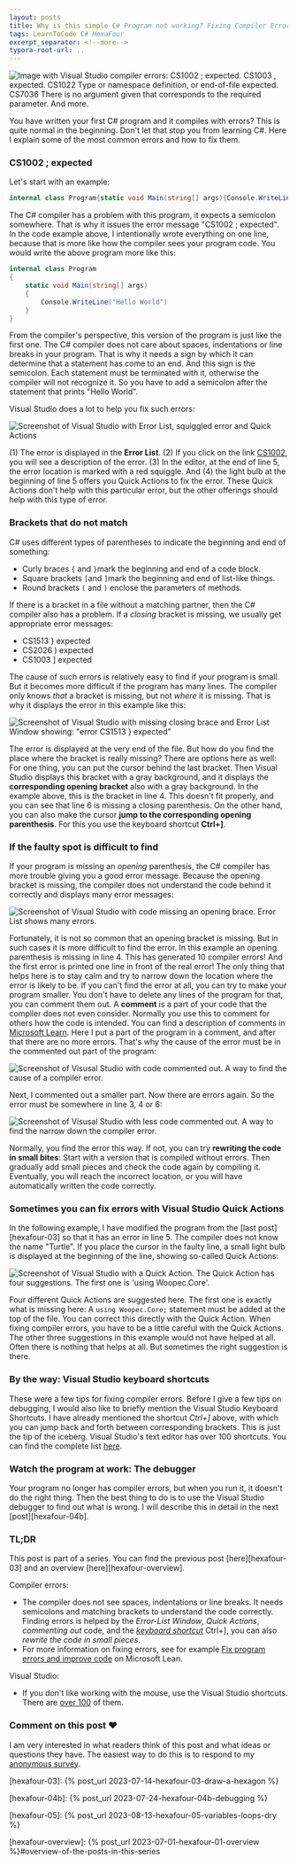 ```yaml
---
layout: posts
title: Why is this simple C# Program not working? Fixing Compiler Errors (h4-04)
tags: LearnToCode C# HexaFour
excerpt_separator: <!--more-->
typora-root-url: ..
---
```

![Image with Visual Studio compiler errors: CS1002 ; expected. CS1003 , expected. CS1022 Type or namespace definition, or end-of-file expected. CS7036 There is no argument given that corresponds to the required parameter. And more.](/assets/images/hexafour/CompilerErrors.png)

You have written your first C# program and it compiles with errors? This is quite normal in the beginning. Don't let that stop you from learning C#. Here I explain some of the most common errors and how to fix them. 

<!--more-->

### CS1002 ; expected

Let's start with an example:

```csharp
internal class Program{static void Main(string[] args){Console.WriteLine("Hello World")}}
```

The C# compiler has a problem with this program, it expects a semicolon somewhere. That is why it issues the error message "CS1002 ; expected". In the code example above, I intentionally wrote everything on one line, because that is more like how the compiler sees your program code. You would write the above program more like this:

```csharp
internal class Program
{
    static void Main(string[] args)
    {
        Console.WriteLine("Hello World")
    }
}
```

From the compiler's perspective, this version of the program is just like the first one. The C# compiler does not care about spaces, indentations or line breaks in your program. That is why it needs a sign by which it can determine that a statement has come to an end. And this sign is the semicolon. Each statement must be terminated with it, otherwise the compiler will not recognize it. So you have to add a semicolon after the statement that prints "Hello World".

Visual Studio does a lot to help you fix such errors:

![Screenshot of Visual Studio with Error List, squiggled error and Quick Actions](/assets/images/hexafour/VSErrorHelp.png)

(1) The error is displayed in the **Error List**. (2) If you click on the link [CS1002](https://learn.microsoft.com/en-us/dotnet/csharp/misc/cs1002?f1url=%3FappId%3Droslyn%26k%3Dk(CS1002)), you will see a description of the error. (3) In the editor, at the end of line 5, the error location is marked with a red squiggle. And (4) the light bulb at the beginning of line 5 offers you Quick Actions to fix the error. These Quick Actions don't help with this particular error, but the other offerings should help with this type of error.

### Brackets that do not match

C# uses different types of parentheses to indicate the beginning and end of something:

* Curly braces `{` and `}`mark the beginning and end of a code block.
* Square brackets `[`and `]`mark the beginning and end of list-like things.
* Round brackets `(` and `)` enclose the parameters of methods.

If there is a bracket in a file without a matching partner, then the C# compiler also has a problem. If a *closing* bracket is missing, we usually get appropriate error messages:

* CS1513 } expected
* CS2026 ) expected
* CS1003 ] expected

The cause of such errors is relatively easy to find if your program is small. But it becomes more difficult if the program has many lines. The compiler only knows *that* a bracket is missing, but not *where* it is missing. That is why it displays the error in this example like this:

![Screenshot of Visual Studio with missing closing brace and Error List Window showing: "error CS1513 } expected"](/assets/images/hexafour/VSErrorMissingClosingBrace.png)

The error is displayed at the very end of the file. But how do you find the place where the bracket is really missing? There are options here as well: For one thing, you can put the cursor behind the last bracket. Then Visual Studio displays this bracket with a gray background, and it displays the **corresponding opening bracket** also with a gray background. In the example above, this is the bracket in line 4. This doesn't fit properly, and you can see that line 6 is missing a closing parenthesis. On the other hand, you can also make the cursor **jump to the corresponding opening parenthesis**. For this you use the keyboard shortcut **Ctrl+]**.

### If the faulty spot is difficult to find

If your program is missing an *opening* parenthesis, the C# compiler has more trouble giving you a good error message. Because the opening bracket is missing, the compiler does not understand the code behind it correctly and displays many error messages:

![Screenshot of Visual Studio with code missing an opening brace. Error List shows many errors.](/assets/images/hexafour/VSErrorMissingOpeningBrace.png)

Fortunately, it is not so common that an opening bracket is missing. But in such cases it is more difficult to find the error. In this example an opening parenthesis is missing in line 4. This has generated 10 compiler errors! And the first error is printed one line in front of the real error! The only thing that helps here is to stay calm and try to narrow down the location where the error is likely to be. If you can't find the error at all, you can try to make your program smaller. You don't have to delete any lines of the program for that, you can comment them out. A **comment** is a part of your code that the compiler does not even consider. Normally you use this to comment for others how the code is intended. You can find a description of comments in [Microsoft Learn](https://learn.microsoft.com/en-us/dotnet/csharp/language-reference/tokens/comments). Here I put a part of the program in a comment, and after that there are no more errors. That's why the cause of the error must be in the commented out part of the program:

![Screenshot of Visusal Studio with code commented out. A way to find the cause of a compiler error.](/assets/images/hexafour/VSErrorSearchWithComments.png)

Next, I commented out a smaller part. Now there are errors again. So the error must be somewhere in line 3, 4 or 6:

![Screenshot of Visusal Studio with less code commented out. A way to find the narrow down the compiler error.](/assets/images/hexafour/VSErrorSearchWithComments2.png)

Normally, you find the error this way. If not, you can try **rewriting the code in small bites**: Start with a version that is compiled without errors. Then gradually add small pieces and check the code again by compiling it. Eventually, you will reach the incorrect location, or you will have automatically written the code correctly.

### Sometimes you can fix errors with Visual Studio Quick Actions

In the following example, I have modified the program from the [last post][hexafour-03] so that it has an error in line 5. The compiler does not know the name "Turtle". If you place the cursor in the faulty line, a small light bulb is displayed at the beginning of the line, showing so-called Quick Actions:

![Screenshot of Visual Studio with a Quick Action. The Quick Action has four suggestions. The first one is 'using Woopec.Core'.](/assets/images/hexafour/VSQuickActionsAddUsing.png)

Four different Quick Actions are suggested here. The first one is exactly what is missing here: A `using Woopec.Core;` statement must be added at the top of the file. You can correct this directly with the Quick Action. When fixing compiler errors, you have to be a little careful with the Quick Actions. The other three suggestions in this example would not have helped at all. Often there is nothing that helps at all. But sometimes the right suggestion is there.

### By the way: Visual Studio keyboard shortcuts

These were a few tips for fixing compiler errors. Before I give a few tips on debugging, I would also like to briefly mention the Visual Studio Keyboard Shortcuts. I have already mentioned the shortcut *Ctrl+]* above, with which you can jump back and forth between corresponding brackets. This is just the tip of the iceberg. Visual Studio's text editor has over 100 shortcuts. You can find the complete list [here](https://learn.microsoft.com/en-us/visualstudio/ide/default-keyboard-shortcuts-in-visual-studio?view=vs-2022#bkmk_text-editor-context-specific-shortcuts).

### Watch the program at work: The debugger

Your program no longer has compiler errors, but when you run it, it doesn't do the right thing. Then the best thing to do is to use the Visual Studio debugger to find out what is wrong. I will describe this in detail in the next [post][hexafour-04b].

### TL;DR

This post is part of a series. You can find the previous post [here][hexafour-03] and an overview [here][hexafour-overview].

Compiler errors:
* The compiler does not see spaces, indentations or line breaks. It needs semicolons and matching brackets to understand the code correctly. Finding errors is helped by the *Error-List Window*, *Quick Actions*, *commenting out* code, and the *[keyboard shortcut](https://learn.microsoft.com/en-us/visualstudio/ide/default-keyboard-shortcuts-in-visual-studio?view=vs-2022#bkmk_text-editor-context-specific-shortcuts)* Ctrl+], you can also *rewrite the code in small pieces*.
* For more information on fixing errors, see for example [Fix program errors and improve code](https://learn.microsoft.com/en-us/visualstudio/ide/find-and-fix-code-errors?view=vs-2022) on Microsoft Lean.

Visual Studio:

* If you don't like working with the mouse, use the Visual Studio shortcuts. There are [over 100](https://learn.microsoft.com/en-us/visualstudio/ide/default-keyboard-shortcuts-in-visual-studio?view=vs-2022#bkmk_text-editor-context-specific-shortcuts) of them.

### Comment on this post ❤️

I am very interested in what readers think of this post and what ideas or questions they have. The easiest way to do this is to respond to my [anonymous survey](https://forms.office.com/r/cTw9mbVj9t).



[Woopec Docs]: https://frank.woopec.net/woopec_docs/Turtle.html

[hexafour-03]: {% post_url 2023-07-14-hexafour-03-draw-a-hexagon %}

[hexafour-04b]: {% post_url 2023-07-24-hexafour-04b-debugging %}

[hexafour-05]: {% post_url 2023-08-13-hexafour-05-variables-loops-dry %}

[hexafour-overview]: {% post_url 2023-07-01-hexafour-01-overview %}#overview-of-the-posts-in-this-series

